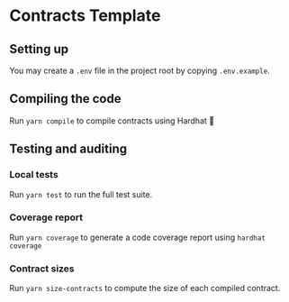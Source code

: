 # Contracts Template

## Setting up

You may create a `.env` file in the project root by copying `.env.example`.

## Compiling the code

Run `yarn compile` to compile contracts using Hardhat 👷

## Testing and auditing

### Local tests

Run `yarn test` to run the full test suite.

### Coverage report

Run `yarn coverage` to generate a code coverage report using `hardhat coverage`

### Contract sizes

Run `yarn size-contracts` to compute the size of each compiled contract.

